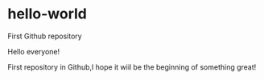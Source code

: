 # hello-world
First Github repository

Hello everyone! 

First repository in Github,I hope it wiil be the beginning of something great!
